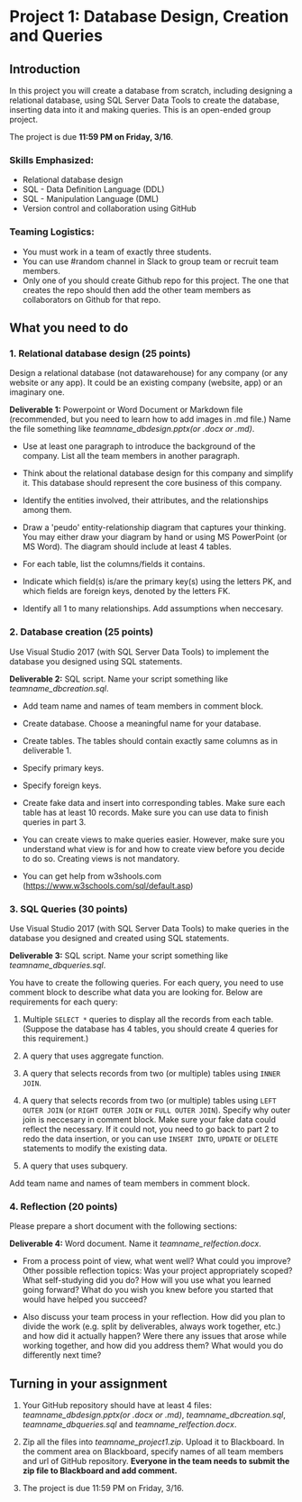 # Project 1: Database Design, Creation and Queries

## Introduction

In this project you will create a database from scratch, including designing a relational database, using SQL Server Data Tools to create the database, inserting data into it and making queries. This is an open-ended group project.

The project is due **11:59 PM on Friday, 3/16**.

### Skills Emphasized:

- Relational database design
- SQL - Data Definition Language (DDL)
- SQL - Manipulation Language (DML)
- Version control and collaboration using GitHub 

### Teaming Logistics:

- You must work in a team of exactly three students.
- You can use #random channel in Slack to group team or recruit team members.
- Only one of you should create Github repo for this project. The one that creates the repo should then add the other team members as collaborators on Github for that repo.


## What you need to do

### 1. Relational database design (25 points)

Design a relational database (not datawarehouse) for any company (or any website or any app). It could be an existing company (website, app) or an imaginary one. 

**Deliverable 1:** Powerpoint or Word Document or Markdown file (recommended, but you need to learn how to add images in .md file.) Name the file something like *teamname_dbdesign.pptx(or .docx or .md)*.

- Use at least one paragraph to introduce the background of the company. List all the team members in another paragraph.

- Think about the relational database design for this company and simplify it. This database should represent the core business of this company.

- Identify the entities involved, their attributes, and the relationships among them. 

- Draw a 'peudo' entity-relationship diagram that captures your thinking. You may either draw your diagram by hand or using MS PowerPoint (or MS Word). The diagram should include at least 4 tables. 

- For each table, list the columns/fields it contains.  

- Indicate which field(s) is/are the primary key(s) using the letters PK, and which fields are foreign keys, denoted by the letters FK.  

- Identify all 1 to many relationships. Add assumptions when neccesary. 


### 2. Database creation (25 points)

Use Visual Studio 2017 (with SQL Server Data Tools) to implement the database you designed using SQL statements. 

**Deliverable 2:** SQL script. Name your script something like *teamname_dbcreation.sql*.

- Add team name and names of team members in comment block.

- Create database. Choose a meaningful name for your database.

- Create tables. The tables should contain exactly same columns as in deliverable 1. 

- Specify primary keys.

- Specify foreign keys.

- Create fake data and insert into corresponding tables. Make sure each table has at least 10 records. Make sure you can use data to finish queries in part 3.

- You can create views to make queries easier. However, make sure you understand what view is for and how to create view before you decide to do so. Creating views is not mandatory.

- You can get help from w3shools.com (<https://www.w3schools.com/sql/default.asp>)

### 3. SQL Queries (30 points)
Use Visual Studio 2017 (with SQL Server Data Tools) to make queries in the database you designed and created using SQL statements.

**Deliverable 3:** SQL script. Name your script something like *teamname_dbqueries.sql*.

You have to create the following queries. For each query, you need to use comment block to describe what data you are looking for.  Below are requirements for each query:

1. Multiple `SELECT *` queries to display all the records from each table. (Suppose the database has 4 tables, you should create 4 queries for this requirement.)

2. A query that uses aggregate function.

3. A query that selects records from two (or multiple) tables using `INNER JOIN`.

4. A query that selects records from two (or multiple) tables using `LEFT OUTER JOIN` (or `RIGHT OUTER JOIN` or `FULL OUTER JOIN`). Specify why outer join is neccesary in comment block. Make sure your fake data could reflect the necessary. If it could not, you need to go back to part 2 to redo the data insertion, or you can use `INSERT INTO`, `UPDATE` or `DELETE` statements to modify the existing data.

5. A query that uses subquery.

Add team name and names of team members in comment block.


### 4. Reflection (20 points)

Please prepare a short document with the following sections:

**Deliverable 4:** Word document. Name it *teamname_relfection.docx*.

- From a process point of view, what went well? What could you improve? Other possible reflection topics: Was your project appropriately scoped? What self-studying did you do? How will you use what you learned going forward? What do you wish you knew before you started that would have helped you succeed?

- Also discuss your team process in your reflection. How did you plan to divide the work (e.g. split by deliverables, always work together, etc.) and how did it actually happen? Were there any issues that arose while working together, and how did you address them? What would you do differently next time?

## Turning in your assignment
1. Your GitHub repository should have at least 4 files: *teamname_dbdesign.pptx(or .docx or .md)*, *teamname_dbcreation.sql*, *teamname_dbqueries.sql* and *teamname_relfection.docx*. 

2. Zip all the files into *teamname_project1.zip*. Upload it to Blackboard. In the comment area on Blackboard, specify names of all team members and url of GitHub repository. **Everyone in the team needs to submit the zip file to Blackboard and add comment.**

3. The project is due 11:59 PM on Friday, 3/16.


